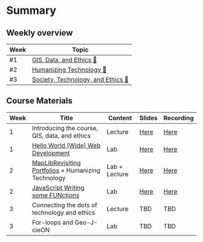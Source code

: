 # Summary

## Weekly overview

|Week|Topic|
|----|-----|
|#1|[GIS, Data, and Ethics :link:](week01.md)|
|#2|[Humanizing Technology :link:](week02.md)|
|#3|[Society, Technology, and Ethics :link:](week03.md)

## Course Materials

|Week | Title | Content | Slides | Recording |
|-----|-------|------|--------|-----------|
|1|Introducing the course, GIS, data, and ethics|Lecture|[Here](../materials/AA191_S_W1_Lecture_1.pdf)|[Here](https://ucla.zoom.us/rec/share/TV69qIft5rKJmABxoKu2kWGD6mHFkBU7ppcQtyK6zHjftBn0uhHF9mJ10CBDCoAj.30gAp3rFCUQxYxLq)|
|1|[Hello World (Wide) Web Development](../labs/week1/index.md)|Lab|[Here](../materials/AA191_S_W1_Lab_1.pdf)|[Here](https://ucla.zoom.us/rec/share/8tyH5bHym3CzJiTKWcjrHKbBI_hRl-tt9mc6LCfD252UyugQaZgiFrptWEFTSIwv.ZdBbHsWZAX40vV-q)|
|2|[MapLibRevisiting Portfolios](../labs/week2/lab1more.md) + Humanizing Technology|Lab + Lecture|[Here](../materials/AA191_S_W2_Lecture_2.pdf)|[Here](https://ucla.zoom.us/rec/share/yDSPnMa0DrP-aBh7fUtCwfVQvG3joa-lk2VuS_u985XuTYUKCUgfN9VBVPII1TP8.JFOlATOhK0whrXgo)
|2|[JavaScript Writing some FUNctions](../labs/week2/index.md)|Lab|[Here](../materials/AA191_S_W2_Lab_2.pdf)|[Here](https://ucla.zoom.us/rec/share/8IMfEsCA9Z_BN1nsuntdmxr-BP9_pktuAwHIyIQQD583rn_WiZyaw-8f3F6S_W92.7wTnMYxLniD4rXi-)
|3|Connecting the dots of technology and ethics|Lecture|TBD|TBD|
|3|For-loops and Geo-J-cieON|Lab|TBD|TBD|
